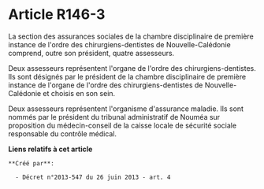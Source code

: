# Article R146-3

La  section des assurances sociales de la chambre disciplinaire de première  instance de l'ordre des chirurgiens-dentistes de
Nouvelle-Calédonie  comprend, outre son président, quatre assesseurs.

Deux assesseurs représentent l'organe de  l'ordre des chirurgiens-dentistes. Ils sont désignés par le président de  la
chambre disciplinaire de première instance de l'organe de l'ordre  des chirurgiens-dentistes de Nouvelle-Calédonie et choisis
en son sein.

Deux assesseurs représentent l'organisme  d'assurance maladie. Ils sont nommés par le président du tribunal  administratif de
Nouméa sur proposition du médecin-conseil de la caisse  locale de sécurité sociale responsable du contrôle médical.

**Liens relatifs à cet article**

	**Créé par**:

	  - Décret n°2013-547 du 26 juin 2013 - art. 4
